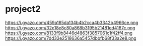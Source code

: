 # project2
https://i.gyazo.com/459a185da134b4b2cca4b3342b4966ce.png
https://i.gyazo.com/32e18e8c80a868b3195b21481ed4187c.png
https://i.gyazo.com/8133f9b8446d4863f3857061c1f42ff4.png
https://i.gyazo.com/7dd33e2518636a5457dbbfb68f33a2e8.png